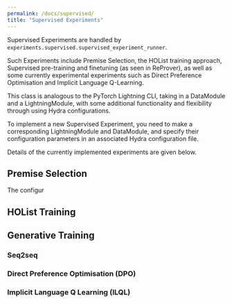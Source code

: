 ```yaml
---
permalink: /docs/supervised/
title: "Supervised Experiments"
---
```


Supervised Experiments are handled by `experiments.supervised.supervised_experiment_runner`.

Such Experiments include Premise Selection, the HOList training approach, 
Supervised pre-training and finetuning (as seen in ReProver), as well as some currently 
experimental experiments such as Direct Preference Optimisation and Implicit Language Q-Learning.

This class is analogous to the PyTorch Lightning CLI, taking in a DataModule and a LightningModule, 
with some additional functionality and flexibility through using Hydra configurations.

To implement a new Supervised Experiment, you need to make a corresponding LightningModule and DataModule,
and specify their configuration parameters in an associated Hydra configuration file. 

Details of the currently implemented experiments are given below. 

## Premise Selection

The configur

## HOList Training

## Generative Training

### Seq2seq

### Direct Preference Optimisation (DPO)

### Implicit Language Q Learning (ILQL)
